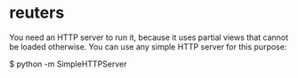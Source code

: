 reuters
=======

You need an HTTP server to run it, because it uses partial views that cannot be loaded otherwise. 
You can use any simple HTTP server for this purpose:

$ python -m SimpleHTTPServer
